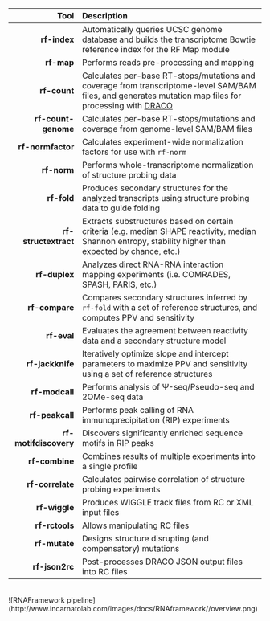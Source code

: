 Tool              | Description
----------------: | :------------
__rf-index__      | Automatically queries UCSC genome database and builds the transcriptome Bowtie reference index for the RF Map module
__rf-map__        | Performs reads pre-processing and mapping
__rf-count__      | Calculates per-base RT-stops/mutations and coverage from transcriptome-level SAM/BAM files, and generates mutation map files for processing with [DRACO](https://draco-docs.readthedocs.io/)
__rf-count-genome__      | Calculates per-base RT-stops/mutations and coverage from genome-level SAM/BAM files
__rf-normfactor__ | Calculates experiment-wide normalization factors for use with ``rf-norm``
__rf-norm__       | Performs whole-transcriptome normalization of structure probing data
__rf-fold__       | Produces secondary structures for the analyzed transcripts using structure probing data to guide folding
__rf-structextract__ | Extracts substructures based on certain criteria (e.g. median SHAPE reactivity, median Shannon entropy, stability higher than expected by chance, etc.)
__rf-duplex__       | Analyzes direct RNA-RNA interaction mapping experiments (i.e. COMRADES, SPASH, PARIS, etc.)
__rf-compare__    | Compares secondary structures inferred by ``rf-fold`` with a set of reference structures, and computes PPV and sensitivity
__rf-eval__    | Evaluates the agreement between reactivity data and a secondary structure model 
__rf-jackknife__     | Iteratively optimize slope and intercept parameters to maximize PPV and sensitivity using a set of reference structures
__rf-modcall__    | Performs analysis of &Psi;-seq/Pseudo-seq and 2OMe-seq data
__rf-peakcall__   | Performs peak calling of RNA immunoprecipitation (RIP) experiments
__rf-motifdiscovery__  | Discovers significantly enriched sequence motifs in RIP peaks
__rf-combine__    | Combines results of multiple experiments into a single profile
__rf-correlate__ | Calculates pairwise correlation of structure probing experiments
__rf-wiggle__    | Produces WIGGLE track files from RC or XML input files
__rf-rctools__   | Allows manipulating RC files
__rf-mutate__  | Designs structure disrupting (and compensatory) mutations
__rf-json2rc__  | Post-processes DRACO JSON output files into RC files

<br/>
![RNAFramework pipeline](http://www.incarnatolab.com/images/docs/RNAframework//overview.png)